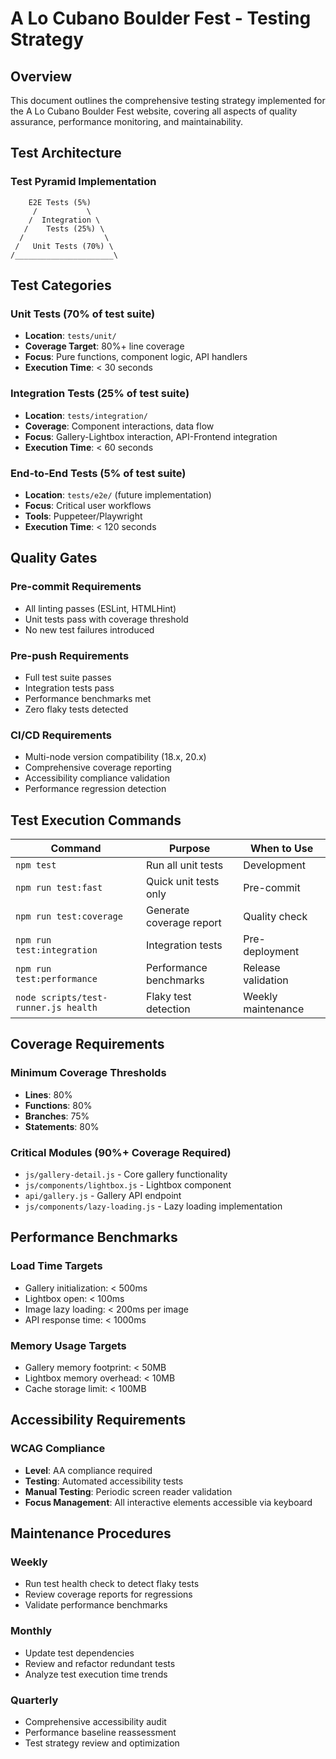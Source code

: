 # A Lo Cubano Boulder Fest - Testing Strategy

## Overview

This document outlines the comprehensive testing strategy implemented for the A Lo Cubano Boulder Fest website, covering all aspects of quality assurance, performance monitoring, and maintainability.

## Test Architecture

### Test Pyramid Implementation

```
    E2E Tests (5%)
     /           \
    /  Integration \
   /    Tests (25%) \
  /                  \
 /   Unit Tests (70%) \
/______________________\
```

## Test Categories

### Unit Tests (70% of test suite)

- **Location**: `tests/unit/`
- **Coverage Target**: 80%+ line coverage
- **Focus**: Pure functions, component logic, API handlers
- **Execution Time**: < 30 seconds

### Integration Tests (25% of test suite)

- **Location**: `tests/integration/`
- **Coverage**: Component interactions, data flow
- **Focus**: Gallery-Lightbox interaction, API-Frontend integration
- **Execution Time**: < 60 seconds

### End-to-End Tests (5% of test suite)

- **Location**: `tests/e2e/` (future implementation)
- **Focus**: Critical user workflows
- **Tools**: Puppeteer/Playwright
- **Execution Time**: < 120 seconds

## Quality Gates

### Pre-commit Requirements

- All linting passes (ESLint, HTMLHint)
- Unit tests pass with coverage threshold
- No new test failures introduced

### Pre-push Requirements

- Full test suite passes
- Integration tests pass
- Performance benchmarks met
- Zero flaky tests detected

### CI/CD Requirements

- Multi-node version compatibility (18.x, 20.x)
- Comprehensive coverage reporting
- Accessibility compliance validation
- Performance regression detection

## Test Execution Commands

| Command                              | Purpose                  | When to Use        |
| ------------------------------------ | ------------------------ | ------------------ |
| `npm test`                           | Run all unit tests       | Development        |
| `npm run test:fast`                  | Quick unit tests only    | Pre-commit         |
| `npm run test:coverage`              | Generate coverage report | Quality check      |
| `npm run test:integration`           | Integration tests        | Pre-deployment     |
| `npm run test:performance`           | Performance benchmarks   | Release validation |
| `node scripts/test-runner.js health` | Flaky test detection     | Weekly maintenance |

## Coverage Requirements

### Minimum Coverage Thresholds

- **Lines**: 80%
- **Functions**: 80%
- **Branches**: 75%
- **Statements**: 80%

### Critical Modules (90%+ Coverage Required)

- `js/gallery-detail.js` - Core gallery functionality
- `js/components/lightbox.js` - Lightbox component
- `api/gallery.js` - Gallery API endpoint
- `js/components/lazy-loading.js` - Lazy loading implementation

## Performance Benchmarks

### Load Time Targets

- Gallery initialization: < 500ms
- Lightbox open: < 100ms
- Image lazy loading: < 200ms per image
- API response time: < 1000ms

### Memory Usage Targets

- Gallery memory footprint: < 50MB
- Lightbox memory overhead: < 10MB
- Cache storage limit: < 100MB

## Accessibility Requirements

### WCAG Compliance

- **Level**: AA compliance required
- **Testing**: Automated accessibility tests
- **Manual Testing**: Periodic screen reader validation
- **Focus Management**: All interactive elements accessible via keyboard

## Maintenance Procedures

### Weekly

- Run test health check to detect flaky tests
- Review coverage reports for regressions
- Validate performance benchmarks

### Monthly

- Update test dependencies
- Review and refactor redundant tests
- Analyze test execution time trends

### Quarterly

- Comprehensive accessibility audit
- Performance baseline reassessment
- Test strategy review and optimization
